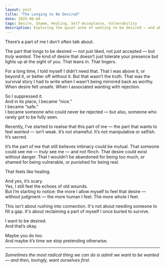 ```yaml
---
layout: post
title: "The Longing to Be Desired"
date: 2025-06-04
tags: Desire, Shame, Healing, Self-Acceptance, Vulnerability
description: Exploring the quiet ache of wanting to be desired — and why it’s not something to be ashamed of.
---
```

There’s a part of me I don’t often talk about.

The part that longs to be desired — not just liked, not just accepted — but *truly wanted*. The kind of desire that doesn’t just tolerate your presence but lights up at the sight of you. That leans in. That lingers.

For a long time, I told myself I didn’t need that. That I was above it, or beyond it, or better off without it. But that wasn’t the truth. That was the survival story I had to write when I wasn’t being mirrored back as worthy. When desire felt unsafe. When I associated wanting with rejection.

So I suppressed it.  
And in its place, I became “nice.”  
I became “safe.”  
I became someone who could never be rejected — but also, someone who rarely got to be fully seen.

Recently, I’ve started to realise that this part of me — the part that wants to feel *wanted* — isn’t weak. It’s not shameful. It’s not manipulative or selfish.  
It’s sacred.

It’s the part of me that still believes intimacy could be mutual. That someone could see me — *truly* see me — and not flinch. That desire could exist without danger. That I wouldn’t be abandoned for being too much, or shamed for being vulnerable, or punished for being real.

That feels like healing.

And yes, it’s scary.  
Yes, I still feel the echoes of old wounds.  
But I’m starting to notice: the more I allow myself to feel that desire — without judgment — the more human I feel. The more whole I feel.

This isn't about rushing into connection. It's not about needing someone to fill a gap. It's about reclaiming a part of myself I once buried to survive.

I want to be desired.  
And that’s okay.

Maybe you do too.  
And maybe it’s time we stop pretending otherwise.

---

*Sometimes the most radical thing we can do is admit we want to be wanted — and then, lovingly, want ourselves first.*